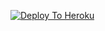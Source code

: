 [![Deploy To Heroku](https://www.herokucdn.com/deploy/button.svg)](https://heroku.com/deploy?template=https://github.com/techyammy/txt_leechh)
